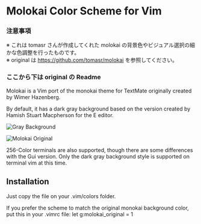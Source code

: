 # Molokai Color Scheme for Vim

### 注意事項

※ これは tomasr さんが作成してくれた molokai の背景色やビジュアル選択の細かな色調整を行ったものです。  
※ original は https://github.com/tomasr/molokai を参照してください。

### ここから下は original の Readme

Molokai is a Vim port of the monokai theme for TextMate originally created by Wimer Hazenberg.

By default, it has a dark gray background based on the version created by Hamish Stuart Macpherson for the E editor.

![Gray Background](http://www.winterdom.com/weblog/content/binary/WindowsLiveWriter/MolokaiforVim_8602/molokai_normal_small_3.png)

![Molokai Original](http://www.winterdom.com/weblog/content/binary/WindowsLiveWriter/MolokaiforVim_8602/molokai_original_small_3.png)

256-Color terminals are also supported, though there are some differences with the Gui version. Only the dark gray background style is supported on terminal vim at this time.

## Installation

Just copy the file on your .vim/colors folder.

If you prefer the scheme to match the original monokai background color, put this in your .vimrc file: 
    let g:molokai_original = 1


